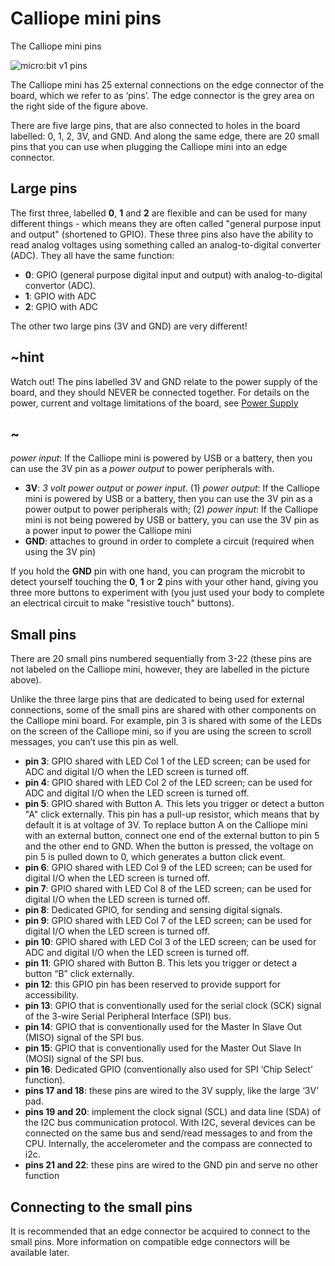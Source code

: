 # Calliope mini pins

The Calliope mini pins 

![micro:bit v1 pins](/static/mb/device/pins-v1-v2.png)

The Calliope mini has 25 external connections on the edge connector of the board, which we refer to as ‘pins’.  The edge connector is the grey area on the right side of the figure above.

There are five large pins, that are also connected to holes in the board labelled: 0, 1, 2, 3V, and GND. And along the same edge, there are 20 small pins that you can use when plugging the Calliope mini into an edge connector.

## Large pins

The first three, labelled **0**, **1** and **2** are flexible and can be used for many different things - which means they are often called "general purpose input and output" (shortened to GPIO). These three pins also have the ability to read analog voltages using something called an analog-to-digital converter (ADC). They all have the same function:

* **0**: GPIO (general purpose digital input and output) with analog-to-digital convertor (ADC).
* **1**: GPIO with ADC
* **2**: GPIO with ADC

The other two large pins (3V and GND) are very different!

## ~hint 

Watch out! The pins labelled 3V and GND relate to the power supply of the board, and they should NEVER be connected together.
For details on the power, current and voltage limitations of the board, see [Power Supply](https://tech.microbit.org/hardware/powersupply/)

## ~

*power input*: If the Calliope mini is powered by USB or a battery, then you can use the 3V pin as a *power output* to power peripherals with.

* **3V**: *3 volt power output* or *power input*.  (1) *power output*: If the Calliope mini is powered by USB or a battery, then you can use the 3V pin as a power output to power peripherals with; (2) *power input*: If the Calliope mini is not being powered by USB or battery, you can use the 3V pin as a power input to power the Calliope mini
* **GND**: attaches to ground in order to complete a circuit (required when using the 3V pin)

If you hold the **GND** pin with one hand, you can program the microbit to detect yourself touching the **0**, **1** or **2** pins with your other hand, giving you three more buttons to experiment with (you just used your body to complete an electrical circuit to make "resistive touch" buttons).

## Small pins

There are 20 small pins numbered sequentially from 3-22 (these pins are not labeled on the Calliope mini, however, they are labelled in the picture above).

Unlike the three large pins that are dedicated to being used for external connections, some of the small pins are shared with other components on the Calliope mini board. For example, pin 3 is shared with some of the LEDs on the screen of the Calliope mini, so if you are using the screen to scroll messages, you can’t use this pin as well.

* **pin 3**: GPIO shared with LED Col 1 of the LED screen; can be used for ADC and digital I/O when the LED screen is turned off.
* **pin 4**: GPIO shared with LED Col 2 of the LED screen; can be used for ADC and digital I/O when the LED screen is turned off.
* **pin 5**: GPIO shared with Button A. This lets you trigger or detect a button "A" click externally. This pin has a pull-up resistor, which means that by default it is at voltage of 3V. To replace button A on the Calliope mini with an external button, connect one end of the external button to pin 5 and the other end to GND. When the button is pressed, the voltage on pin 5 is pulled down to 0, which generates a button click event.
* **pin 6**: GPIO shared with LED Col 9 of the LED screen;  can be used for digital I/O when the LED screen is turned off.
* **pin 7**: GPIO shared with LED Col 8 of the LED screen; can be used for digital I/O when the LED screen is turned off.
* **pin 8**: Dedicated GPIO, for sending and sensing digital signals.
* **pin 9**: GPIO shared with LED Col 7 of the LED screen;  can be used for digital I/O when the LED screen is turned off.
* **pin 10**: GPIO shared with LED Col 3 of the LED screen;  can be used for ADC and digital I/O when the LED screen is turned off.
* **pin 11**: GPIO shared with Button B. This lets you trigger or detect a button “B” click externally.
* **pin 12**: this GPIO pin has been reserved to provide support for accessibility.
* **pin 13**: GPIO that is conventionally used for the serial clock (SCK) signal of the 3-wire Serial Peripheral Interface (SPI) bus.
* **pin 14**: GPIO that is conventionally used for the Master In Slave Out (MISO) signal of the SPI bus.
* **pin 15**: GPIO that is conventionally used for the Master Out Slave In (MOSI) signal of the SPI bus.
* **pin 16**: Dedicated GPIO (conventionally also used for SPI ‘Chip Select’ function).
* **pins 17 and 18**: these pins are wired to the 3V supply, like the large ‘3V’ pad.
* **pins 19 and 20**: implement the clock signal (SCL) and data line (SDA) of the I2C bus communication protocol. With I2C, several devices can be connected on the same bus and send/read messages to and from the CPU. Internally, the accelerometer and the compass are connected to i2c.
* **pins 21 and 22**: these pins are wired to the GND pin and serve no other function

## Connecting to the small pins

It is recommended that an edge connector be acquired to connect to the small pins. More information on compatible edge connectors will be available later.

